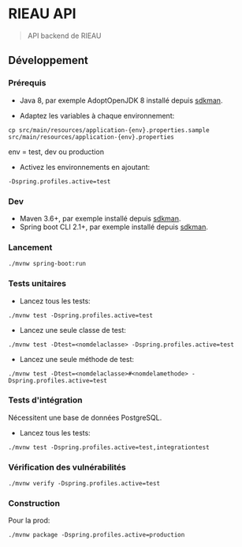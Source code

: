 # RIEAU API

> API backend de RIEAU

## Développement

### Prérequis

* Java 8, par exemple AdoptOpenJDK 8 installé depuis [sdkman](https://sdkman.io).

* Adaptez les variables à chaque environnement:

```
cp src/main/resources/application-{env}.properties.sample src/main/resources/application-{env}.properties
```

env = test, dev ou production

* Activez les environnements en ajoutant:

```
-Dspring.profiles.active=test
```

### Dev

* Maven 3.6+, par exemple installé depuis [sdkman](https://sdkman.io).
* Spring boot CLI 2.1+, par exemple installé depuis [sdkman](https://sdkman.io).

### Lancement

```
./mvnw spring-boot:run
```

### Tests unitaires

* Lancez tous les tests:

```
./mvnw test -Dspring.profiles.active=test
```

* Lancez une seule classe de test:

```
./mvnw test -Dtest=<nomdelaclasse> -Dspring.profiles.active=test
```

* Lancez une seule méthode de test:

```
./mvnw test -Dtest=<nomdelaclasse>#<nomdelamethode> -Dspring.profiles.active=test
```

### Tests d'intégration

Nécessitent une base de données PostgreSQL.

* Lancez tous les tests:

```
./mvnw test -Dspring.profiles.active=test,integrationtest
```

### Vérification des vulnérabilités

```
./mvnw verify -Dspring.profiles.active=test
```

### Construction

Pour la prod:

```
./mvnw package -Dspring.profiles.active=production
```